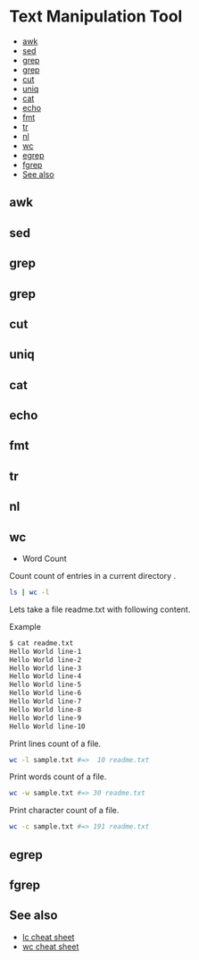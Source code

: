 # Text Manipulation Tool

- [awk](#awk)
- [sed](#sed)
- [grep](#grep)
- [grep](#grep-1)
- [cut](#cut)
- [uniq](#uniq)
- [cat](#cat)
- [echo](#echo)
- [fmt](#fmt)
- [tr](#tr)
- [nl](#nl)
- [wc](#wc)
- [egrep](#egrep)
- [fgrep](#fgrep)
- [See also](#see-also)

## awk

## sed

## grep

## grep

## cut

## uniq

## cat

## echo

## fmt

## tr

## nl

## wc

- Word Count

Count count of entries in a current directory .

```sh
ls | wc -l
```

Lets take a file readme.txt with following content.

Example

```sh
$ cat readme.txt
Hello World line-1
Hello World line-2
Hello World line-3
Hello World line-4
Hello World line-5
Hello World line-6
Hello World line-7
Hello World line-8
Hello World line-9
Hello World line-10
```

Print lines count of a file.

```sh
wc -l sample.txt #=>  10 readme.txt
```

Print words count of a file.

```sh
wc -w sample.txt #=> 30 readme.txt
```

Print character count of a file.

```sh
wc -c sample.txt #=> 191 readme.txt
```

## egrep

## fgrep

## See also

- [lc cheat sheet](https://www.geeksforgeeks.org/nl-command-in-linux-with-examples/)
- [wc cheat sheet](https://onecompiler.com/cheatsheets/wc)